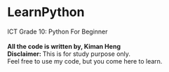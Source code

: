 # LearnPython
ICT Grade 10: Python For Beginner  
<br>
<b>All the code is written by, Kiman Heng</b>  
<b>Disclaimer: </b>This is for study purpose only.  
Feel free to use my code, but you come here to learn.

